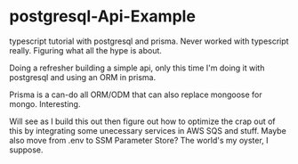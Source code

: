 # postgresql-Api-Example

typescript tutorial with postgresql and prisma. Never worked with typescript really. Figuring what all the hype is about.

Doing a refresher building a simple api, only this time I'm doing it with postgresql and using an ORM in prisma.

Prisma is a can-do all ORM/ODM that can also replace mongoose for mongo. Interesting.

Will see as I build this out then figure out how to optimize the crap out of this by integrating some unecessary services in AWS SQS and stuff. Maybe also move from .env to SSM Parameter Store? The world's my oyster, I suppose.
